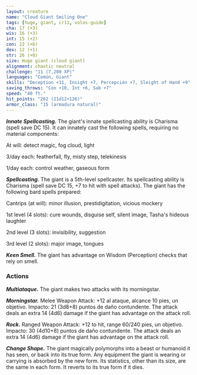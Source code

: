 ```yaml
---
layout: creature
name: "Cloud Giant Smiling One"
tags: [huge, giant, cr11, volos-guide]
cha: 17 (+3)
wis: 16 (+3)
int: 15 (+2)
con: 22 (+6)
dex: 12 (+1)
str: 26 (+8)
size: Huge giant (cloud giant)
alignment: chaotic neutral
challenge: "11 (7,200 XP)"
languages: "Común, Giant"
skills: "Deception +11, Insight +7, Percepción +7, Sleight of Hand +9"
saving_throws: "Con +10, Int +6, Sab +7"
speed: "40 ft."
hit_points: "262 (21d12+126)"
armor_class: "15 (armadura natural)"
---
```


***Innate Spellcasting.*** The giant's innate spellcasting ability is Charisma (spell save DC 15). It can innately cast the following spells, requiring no material components:

At will: detect magic, fog cloud, light

3/day each: featherfall, fly, misty step, telekinesis

1/day each: control weather, gaseous form

***Spellcasting.*** The giant is a 5th-level spellcaster. Its spellcasting ability is Charisma (spell save DC 15, +7 to hit with spell attacks). The giant has the following bard spells prepared:

Cantrips (at will): minor illusion, prestidigitation, vicious mockery

1st level (4 slots): cure wounds, disguise self, silent image, Tasha's hideous laughter

2nd level (3 slots): invisibility, suggestion

3rd level (2 slots): major image, tongues

***Keen Smell.*** The giant has advantage on Wisdom (Perception) checks that rely on smell.

### Actions

***Multiataque.*** The giant makes two attacks with its morningstar.

***Morningstar.*** Melee Weapon Attack: +12 al ataque, alcance 10 pies, un objetivo. Impacto: 21 (3d8+8) puntos de daño contundente. The attack deals an extra 14 (4d6) damage if the giant has advantage on the attack roll.

***Rock.*** Ranged Weapon Attack: +12 to hit, range 60/240 pies, un objetivo. Impacto: 30 (4d10+8) puntos de daño contundente. The attack deals an extra 14 (4d6) damage if the giant has advantage on the attack roll.

***Change Shape.*** The giant magically polymorphs into a beast or humanoid it has seen, or back into its true form. Any equipment the giant is wearing or carrying is absorbed by the new form. Its statistics, other than its size, are the same in each form. It reverts to its true form if it dies.